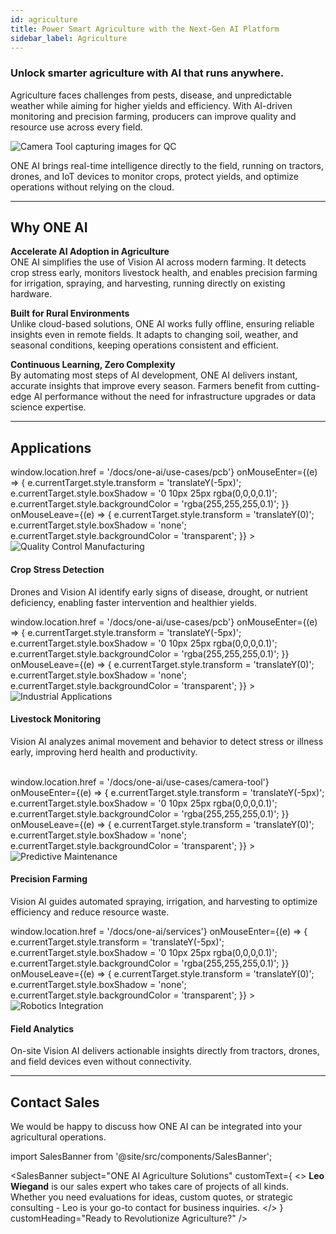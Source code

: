 ```yaml
---
id: agriculture
title: Power Smart Agriculture with the Next-Gen AI Platform
sidebar_label: Agriculture
---
```


### Unlock smarter agriculture with AI that runs anywhere.

Agriculture faces challenges from pests, disease, and unpredictable weather while aiming for higher yields and efficiency. With AI-driven monitoring and precision farming, producers can improve quality and resource use across every field.


<div style={{display:'flex', justifyContent:'center', margin:'20px 0'}}>
  <img src="/img/ai/one_ai_plugin/industries/Landwirtschaft(1).jpg" alt="Camera Tool capturing images for QC" style={{maxHeight:'320px', borderRadius:'8px'}} />
</div>

ONE AI brings real-time intelligence directly to the field, running on tractors, drones, and IoT devices to monitor crops, protect yields, and optimize operations without relying on the cloud.

---
## Why ONE AI

**Accelerate AI Adoption in Agriculture**  
ONE AI simplifies the use of Vision AI across modern farming. It detects crop stress early, monitors livestock health, and enables precision farming for irrigation, spraying, and harvesting, running directly on existing hardware.

**Built for Rural Environments**  
Unlike cloud-based solutions, ONE AI works fully offline, ensuring reliable insights even in remote fields. It adapts to changing soil, weather, and seasonal conditions, keeping operations consistent and efficient.

**Continuous Learning, Zero Complexity**  
By automating most steps of AI development, ONE AI delivers instant, accurate insights that improve every season. Farmers benefit from cutting-edge AI performance without the need for infrastructure upgrades or data science expertise.



---

## Applications

<div style={{display:'flex', justifyContent:'center', gap:'20px', margin:'20px 0', flexWrap:'wrap'}}>
  <div 
    style={{
      flex:'1', 
      minWidth:'280px', 
      textAlign:'center', 
      cursor:'pointer', 
      transition:'transform 0.3s ease, box-shadow 0.3s ease, background-color 0.3s ease', 
      padding:'15px', 
      borderRadius:'12px',
      backgroundColor:'transparent',
      ':hover': {
        transform:'translateY(-5px)', 
        boxShadow:'0 10px 25px rgba(0,0,0,0.1)',
        backgroundColor:'rgba(255,255,255,0.3)'
      }
    }}
    onClick={() => window.location.href = '/docs/one-ai/use-cases/pcb'}
    onMouseEnter={(e) => {
      e.currentTarget.style.transform = 'translateY(-5px)';
      e.currentTarget.style.boxShadow = '0 10px 25px rgba(0,0,0,0.1)';
      e.currentTarget.style.backgroundColor = 'rgba(255,255,255,0.1)';
    }}
    onMouseLeave={(e) => {
      e.currentTarget.style.transform = 'translateY(0)';
      e.currentTarget.style.boxShadow = 'none';
      e.currentTarget.style.backgroundColor = 'transparent';
    }}
  >
    <img src="/img/ai/one_ai_plugin/industries/CropStress.jpg" alt="Quality Control Manufacturing" style={{maxHeight:'320px', borderRadius:'8px', width:'100%'}} />
    <h4 style={{marginTop:'10px', marginBottom:'5px'}}>Crop Stress Detection</h4>
    <p style={{fontSize:'14px', color:'#787878ff', margin:'0', fontWeight:'bold'}}>Drones and Vision AI identify early signs of disease, drought, or nutrient deficiency, enabling faster intervention and healthier yields.</p>
  </div>
  <div 
    style={{
      flex:'1', 
      minWidth:'280px', 
      textAlign:'center', 
      cursor:'pointer', 
      transition:'transform 0.3s ease, box-shadow 0.3s ease, background-color 0.3s ease', 
      padding:'15px', 
      borderRadius:'12px',
      backgroundColor:'transparent',
      ':hover': {
        transform:'translateY(-5px)', 
        boxShadow:'0 10px 25px rgba(0,0,0,0.1)',
        backgroundColor:'rgba(255,255,255,0.3)'
      }
    }}
    onClick={() => window.location.href = '/docs/one-ai/use-cases/pcb'}
    onMouseEnter={(e) => {
      e.currentTarget.style.transform = 'translateY(-5px)';
      e.currentTarget.style.boxShadow = '0 10px 25px rgba(0,0,0,0.1)';
      e.currentTarget.style.backgroundColor = 'rgba(255,255,255,0.1)';
    }}
    onMouseLeave={(e) => {
      e.currentTarget.style.transform = 'translateY(0)';
      e.currentTarget.style.boxShadow = 'none';
      e.currentTarget.style.backgroundColor = 'transparent';
    }}
  >
    <img src="/img/ai/one_ai_plugin/industries/livestockmonitoring.jpg" alt="Industrial Applications" style={{maxHeight:'320px', borderRadius:'8px', width:'100%'}} />
    <h4 style={{marginTop:'10px', marginBottom:'5px'}}>Livestock Monitoring</h4>
    <p style={{fontSize:'14px', color:'#787878ff', margin:'0', fontWeight:'bold'}}>Vision AI analyzes animal movement and behavior to detect stress or illness early, improving herd health and productivity.</p>
  </div>
</div>
<br />
<div style={{display:'flex', justifyContent:'center', gap:'20px', margin:'20px 0', flexWrap:'wrap'}}>
  <div 
    style={{
      flex:'1', 
      minWidth:'280px', 
      textAlign:'center', 
      cursor:'pointer', 
      transition:'transform 0.3s ease, box-shadow 0.3s ease, background-color 0.3s ease', 
      padding:'15px', 
      borderRadius:'12px',
      backgroundColor:'transparent',
      ':hover': {
        transform:'translateY(-5px)', 
        boxShadow:'0 10px 25px rgba(0,0,0,0.1)',
        backgroundColor:'rgba(255,255,255,0.3)'
      }
    }}
    onClick={() => window.location.href = '/docs/one-ai/use-cases/camera-tool'}
    onMouseEnter={(e) => {
      e.currentTarget.style.transform = 'translateY(-5px)';
      e.currentTarget.style.boxShadow = '0 10px 25px rgba(0,0,0,0.1)';
      e.currentTarget.style.backgroundColor = 'rgba(255,255,255,0.1)';
    }}
    onMouseLeave={(e) => {
      e.currentTarget.style.transform = 'translateY(0)';
      e.currentTarget.style.boxShadow = 'none';
      e.currentTarget.style.backgroundColor = 'transparent';
    }}
  >
    <img src="/img/ai/one_ai_plugin/industries/PrecisionFarming.jpg" alt="Predictive Maintenance" style={{maxHeight:'320px', borderRadius:'8px', width:'100%'}} />
    <h4 style={{marginTop:'10px', marginBottom:'5px'}}>Precision Farming</h4>
    <p style={{fontSize:'14px', color:'#787878ff', margin:'0', fontWeight:'bold'}}>Vision AI guides automated spraying, irrigation, and harvesting to optimize efficiency and reduce resource waste.</p>
  </div>
  <div 
    style={{
      flex:'1', 
      minWidth:'280px', 
      textAlign:'center', 
      cursor:'pointer', 
      transition:'transform 0.3s ease, box-shadow 0.3s ease, background-color 0.3s ease', 
      padding:'15px', 
      borderRadius:'12px',
      backgroundColor:'transparent',
      ':hover': {
        transform:'translateY(-5px)', 
        boxShadow:'0 10px 25px rgba(0,0,0,0.1)',
        backgroundColor:'rgba(255,255,255,0.3)'
      }
    }}
    onClick={() => window.location.href = '/docs/one-ai/services'}
    onMouseEnter={(e) => {
      e.currentTarget.style.transform = 'translateY(-5px)';
      e.currentTarget.style.boxShadow = '0 10px 25px rgba(0,0,0,0.1)';
      e.currentTarget.style.backgroundColor = 'rgba(255,255,255,0.1)';
    }}
    onMouseLeave={(e) => {
      e.currentTarget.style.transform = 'translateY(0)';
      e.currentTarget.style.boxShadow = 'none';
      e.currentTarget.style.backgroundColor = 'transparent';
    }}
  >
    <img src="/img/ai/one_ai_plugin/industries/FieldAnalytics.jpg" alt="Robotics Integration" style={{maxHeight:'320px', borderRadius:'8px', width:'100%'}} />
    <h4 style={{marginTop:'10px', marginBottom:'5px'}}>Field Analytics</h4>
    <p style={{fontSize:'14px', color:'#787878ff', margin:'0', fontWeight:'bold'}}>On-site Vision AI delivers actionable insights directly from tractors, drones, and field devices even without connectivity.</p>
  </div>
</div>


---

## Contact Sales

We would be happy to discuss how ONE AI can be integrated into your agricultural operations.

import SalesBanner from '@site/src/components/SalesBanner';

<SalesBanner 
  subject="ONE AI Agriculture Solutions" 
  customText={
    <>
      <strong>Leo Wiegand</strong> is our sales expert who takes care of projects of all kinds. Whether you need evaluations for ideas, custom quotes, or strategic consulting - Leo is your go-to contact for business inquiries.
    </>
  }
  customHeading="Ready to Revolutionize Agriculture?"
/>